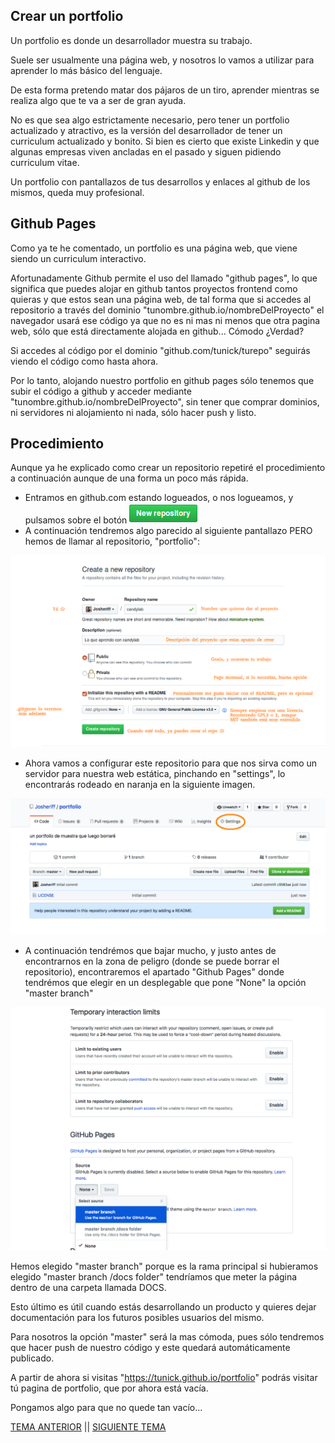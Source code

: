 ## Crear un portfolio

Un portfolio es donde un desarrollador muestra su trabajo.

Suele ser usualmente una página web, y nosotros lo vamos a utilizar para aprender lo más básico del lenguaje.

De esta forma pretendo matar dos pájaros de un tiro, aprender mientras se realiza algo que te va a ser de gran ayuda.

No es que sea algo estrictamente necesario, pero tener un portfolio actualizado y atractivo, es la versión del desarrollador
de tener un curriculum actualizado y bonito. Si bien es cierto que existe Linkedin y que algunas empresas viven ancladas en el pasado
y siguen pidiendo curriculum vitae.

Un portfolio con pantallazos de tus desarrollos y enlaces al github de los mismos, queda muy profesional.

## Github Pages

Como ya te he comentado, un portfolio es una página web, que viene siendo un curriculum interactivo.

Afortunadamente Github permite el uso del llamado "github pages", lo que significa que puedes alojar en github tantos proyectos frontend como quieras
y que estos sean una página web, de tal forma que si accedes al repositorio a través del dominio "tunombre.github.io/nombreDelProyecto" el navegador usará ese código ya que
no es ni mas ni menos que otra pagina web, sólo que está directamente alojada en github... Cómodo ¿Verdad?

Si accedes al código por el dominio "github.com/tunick/turepo" seguirás viendo el código como hasta ahora.

Por lo tanto, alojando nuestro portfolio en github pages sólo tenemos que subir el código a github y acceder mediante "tunombre.github.io/nombreDelProyecto", sin tener que
comprar dominios, ni servidores ni alojamiento ni nada, sólo hacer push y listo.

## Procedimiento

Aunque ya he explicado como crear un repositorio repetiré el procedimiento a continuación aunque de una forma un poco más rápida.

- Entramos en github.com estando logueados, o nos logueamos, y pulsamos sobre el botón ![](./img/git/newrepository.png)
- A continuación tendremos algo parecido al siguiente pantallazo PERO hemos de llamar al repositorio, "portfolio":

![](./img/git/crearrepo.png)

- Ahora vamos a configurar este repositorio para que nos sirva como un servidor para nuestra web estática, pinchando en "settings", lo encontrarás rodeado en naranja en la siguiente imagen.

![](./img/git/repo.png)

- A continuación tendrémos que bajar mucho, y justo antes de encontrarnos en la zona de peligro (donde se puede borrar el repositorio), encontraremos el apartado "Github Pages" donde tendrémos que elegir en un desplegable que pone "None" la opción "master branch"

![](./img/git/pagesmaster.png)

Hemos elegido "master branch" porque es la rama principal si hubieramos elegido "master branch /docs folder" tendríamos que meter la página dentro de una carpeta llamada DOCS.

Esto último es útil cuando estás desarrollando un producto y quieres dejar documentación para los futuros posibles usuarios del mismo.

Para nosotros la opción "master" será la mas cómoda, pues sólo tendremos que hacer push de nuestro código y este quedará automáticamente publicado.

A partir de ahora si visitas "https://tunick.github.io/portfolio" podrás visitar tú pagina de portfolio, que por ahora está vacía.

Pongamos algo para que no quede tan vacío...

[TEMA ANTERIOR](./basichtml.md) || [SIGUIENTE TEMA](./primeraslineas.md)
